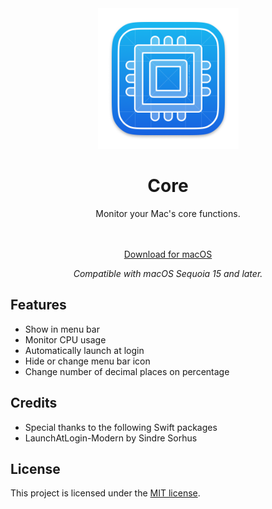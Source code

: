 <div align="center">
  <img width="225" height="225" src="/assets/Icon.png" alt="Logo">
  <h1>Core</h1>
  <p>Monitor your Mac's core functions.</p><br><br>
  <a href="https://github.com/aramsoneson/Core/releases/latest/download/Core.dmg">Download for macOS</a><br>
  <p></p><i>Compatible with macOS Sequoia 15 and later.</i></p>
</div>

## Features

- Show in menu bar
- Monitor CPU usage
- Automatically launch at login
- Hide or change menu bar icon
- Change number of decimal places on percentage

## Credits
- Special thanks to the following Swift packages
-   LaunchAtLogin-Modern by Sindre Sorhus

## License

This project is licensed under the [MIT license](LICENSE).
